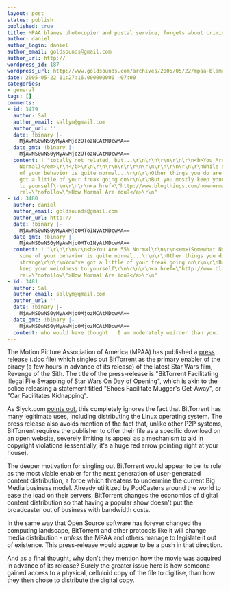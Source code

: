 ```yaml
---
layout: post
status: publish
published: true
title: MPAA blames photocopier and postal service, forgets about criminal
author: daniel
author_login: daniel
author_email: goldsounds@gmail.com
author_url: http://
wordpress_id: 187
wordpress_url: http://www.goldsounds.com/archives/2005/05/22/mpaa-blames-the-photocopier/
date: 2005-05-22 11:27:16.000000000 -07:00
categories:
- general
tags: []
comments:
- id: 3479
  author: Sal
  author_email: sallym@gmail.com
  author_url: ''
  date: !binary |-
    MjAwNS0wNS0yMyAxMjozOTozNCAtMDcwMA==
  date_gmt: !binary |-
    MjAwNS0wNS0yMyAwMjozOTozNCAtMDcwMA==
  content: ! "totally not related, but...\r\n\r\n\r\n\r\n\r\n<b>You Are 45% Normal\r\n\r\n<em>(Somewhat
    Normal)</em>\r\n</b>\r\n\r\n\r\n\r\n\r\n\r\n\r\n\r\n\r\n\r\nWhile some
    of your behavior is quite normal...\r\n\r\nOther things you do are downright strange\r\n\r\nYou've
    got a little of your freak going on\r\n\r\nBut you mostly keep your weirdness
    to yourself\r\n\r\n\r\n<a href=\"http://www.blogthings.com/hownormalareyouquiz/\"
    rel=\"nofollow\">How Normal Are You?</a>\r\n"
- id: 3480
  author: daniel
  author_email: goldsounds@gmail.com
  author_url: http://
  date: !binary |-
    MjAwNS0wNS0yMyAxMjo0MTo1NyAtMDcwMA==
  date_gmt: !binary |-
    MjAwNS0wNS0yMyAwMjo0MTo1NyAtMDcwMA==
  content: ! "\r\n\r\n\r\n<b>You Are 55% Normal\r\n\r\n<em>(Somewhat Normal)</em>\r\n</b>\r\n\r\n\r\n\r\n\r\n\r\n\r\n\r\n\r\n\r\nWhile
    some of your behavior is quite normal...\r\n\r\nOther things you do are downright
    strange\r\n\r\nYou've got a little of your freak going on\r\n\r\nBut you mostly
    keep your weirdness to yourself\r\n\r\n\r\n<a href=\"http://www.blogthings.com/hownormalareyouquiz/\"
    rel=\"nofollow\">How Normal Are You?</a>\r\n"
- id: 3481
  author: Sal
  author_email: sallym@gmail.com
  author_url: ''
  date: !binary |-
    MjAwNS0wNS0yMyAxMjo0MjozMCAtMDcwMA==
  date_gmt: !binary |-
    MjAwNS0wNS0yMyAwMjo0MjozMCAtMDcwMA==
  content: who would have thought.  I am moderately weirder than you.
---
```

The Motion Picture Association of America (MPAA) has published a <a href="http://www.mpaa.org/MPAAPress/2005/2005_05_19.doc">press release</a> (.doc file) which singles out <a href="http://www.bittorrent.com/">BitTorrent</a> as the primary enabler of the piracy (a few hours in advance of its release) of the latest Star Wars film, Revenge of the Sith. The title of the press-release is "BitTorrent Facilitating Illegal File Swapping of Star Wars On Day of Opening", which is akin to the police releasing a statement titled "Shoes Facilitate Mugger's Get-Away", or "Car Facilitates Kidnapping".

As Slyck.com <a href="http://www.slyck.com/news.php?story=797">points out</a>, this completely ignores the fact that BitTorrent has many legitimate uses, including distributing the Linux operating system. The press release also avoids mention of the fact that, unlike other P2P systems, BitTorrent requires the publisher to offer their file as a specific download on an open website, severely limiting its appeal as a mechanism to aid in copyright violations (essentially, it's a huge red arrow pointing right at your house).

The deeper motivation for singling out BitTorrent would appear to be its role as the most viable enabler for the next generation of user-generated content distribution, a force which threatens to undermine the current Big Media business model. Already utilitized by PodCasters around the world to ease the load on their servers, BitTorrent changes the economics of digital content distribution so that having a popular show doesn't put the broadcaster out of business with bandwidth costs.

In the same way that Open Source software has forever changed the computing landscape, BitTorrent and other protocols like it will change media distribution - <em>unless</em> the MPAA and others manage to legislate it out of existence. This press-release would appear to be a push in that direction.

And as a final thought, why don't they mention how the movie was acquired in advance of its release? Surely the greater issue here is how someone gained access to a physical, celluloid copy of the file to digitise, than how they then chose to distribute the digital copy.
